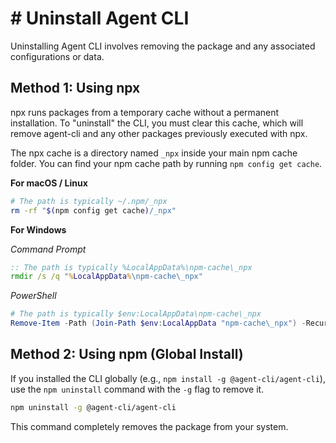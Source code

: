 # # Uninstall Agent CLI

Uninstalling Agent CLI involves removing the package and any associated configurations or data.

## Method 1: Using npx

npx runs packages from a temporary cache without a permanent installation. To "uninstall" the CLI, you must clear this cache, which will remove agent-cli and any other packages previously executed with npx.

The npx cache is a directory named `_npx` inside your main npm cache folder. You can find your npm cache path by running `npm config get cache`.

**For macOS / Linux**

```bash
# The path is typically ~/.npm/_npx
rm -rf "$(npm config get cache)/_npx"
```

**For Windows**

_Command Prompt_

```cmd
:: The path is typically %LocalAppData%\npm-cache\_npx
rmdir /s /q "%LocalAppData%\npm-cache\_npx"
```

_PowerShell_

```powershell
# The path is typically $env:LocalAppData\npm-cache\_npx
Remove-Item -Path (Join-Path $env:LocalAppData "npm-cache\_npx") -Recurse -Force
```

## Method 2: Using npm (Global Install)

If you installed the CLI globally (e.g., `npm install -g @agent-cli/agent-cli`), use the `npm uninstall` command with the `-g` flag to remove it.

```bash
npm uninstall -g @agent-cli/agent-cli
```

This command completely removes the package from your system.
